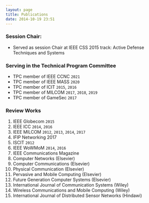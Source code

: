 ```yaml
---
layout: page
title: Publications
date: 2014-10-19 23:51
---
```


### Session Chair:
- Served as session Chair at IEEE CSS 2015 track: Active Defense Techniques and Systems

### Serving in the Technical Program Committee
- TPC member of IEEE CCNC `2021`
- TPC member of IEEE MASS `2020`
- TPC member of ICIT `2015`, `2016`
- TPC member of MILCOM `2017`, `2018`, `2019`
- TPC member of GameSec `2017`


### Review Works
1. IEEE Globecom `2015`
1. IEEE ICC `2014`, `2016`
1. IEEE MILCOM `2012`, `2013`, `2014`, `2017`
1. IFIP Networking 2017
1. ISCIT `2012`
1. IEEE WoWMoM `2014`, `2016`
1. IEEE Communications Magazine
1. Computer Networks (Elsevier)
1. Computer Communications (Elsevier)
1. Physical Communication (Elsevier)
1. Pervasive and Mobile Computing (Elsevier)
1. Future Generation Computer Systems (Elsevier)
1. International Journal of Communication Systems (Wiley)
1. Wireless Communications and Mobile Computing (Wiley)
1. International Journal of Distributed Sensor Networks (Hindawi)

